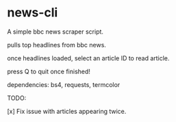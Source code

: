 # news-cli
 A simple bbc news scraper script.
 
 pulls top headlines from bbc news.
 
 once headlines loaded, select an article ID to read article.
 
 press Q to quit once finished!


 
 dependencies:
 bs4, requests, termcolor
 
 TODO:
 
 [x] Fix issue with articles appearing twice.
